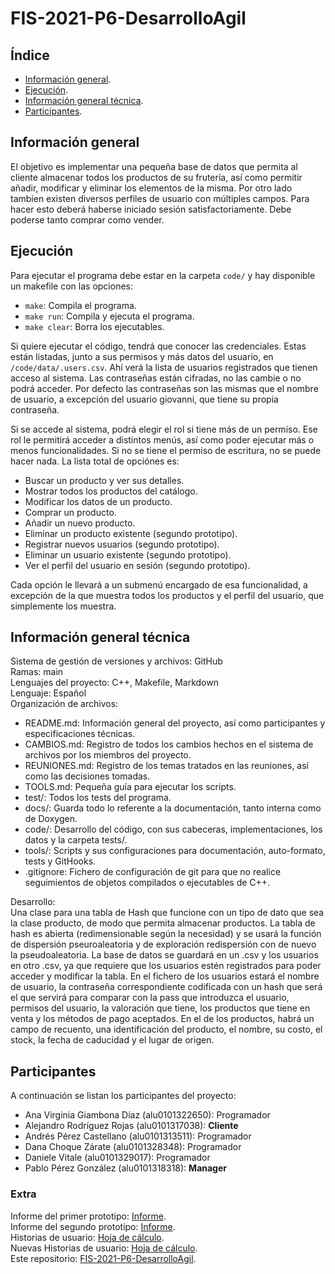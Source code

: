 # FIS-2021-P6-DesarrolloAgil

## Índice
- [Información general](#información-general).
- [Ejecución](#ejecución).
- [Información general técnica](#información-general-técnica).
- [Participantes](#participantes).



## Información general
El objetivo es implementar una pequeña base de datos que permita al cliente almacenar todos los productos de su frutería, así como permitir añadir, modificar y eliminar los elementos de la misma. Por otro lado tambíen existen diversos perfiles de usuario con múltiples campos. Para hacer esto deberá haberse iniciado sesión satisfactoriamente. Debe poderse tanto comprar como vender.<br>

## Ejecución
Para ejecutar el programa debe estar en la carpeta `code/` y hay disponible un makefile con las opciones:
* `make`: Compila el programa.
* `make run`: Compila y ejecuta el programa.
* `make clear`: Borra los ejecutables.  

Si quiere ejecutar el código, tendrá que conocer las credenciales. Estas están listadas, junto a sus permisos y más datos del usuario, en `/code/data/.users.csv`. Ahí verá la lista de usuarios registrados que tienen acceso al sistema. Las contraseñas están cifradas, no las cambie o no podrá acceder. Por defecto las contraseñas son las mismas que el nombre de usuario, a excepción del usuario giovanni, que tiene su propia contraseña.

Si se accede al sistema, podrá elegir el rol si tiene más de un permiso. Ese rol le permitirá acceder a distintos menús, así como poder ejecutar más o menos funcionalidades. Si no se tiene el permiso de escritura, no se puede hacer nada. La lista total de opciónes es:
* Buscar un producto y ver sus detalles.
* Mostrar todos los productos del catálogo.
* Modificar los datos de un producto.
* Comprar un producto.
* Añadir un nuevo producto.
* Eliminar un producto existente (segundo prototipo).
* Registrar nuevos usuarios (segundo prototipo).
* Eliminar un usuario existente (segundo prototipo).
* Ver el perfil del usuario en sesión (segundo prototipo).

Cada opción le llevará a un submenú encargado de esa funcionalidad, a excepción de la que muestra todos los productos y el perfil del usuario, que simplemente los muestra. <br>

## Información general técnica
Sistema de gestión de versiones y archivos: GitHub <br>
Ramas: main <br>
Lenguajes del proyecto: C++, Makefile, Markdown <br>
Lenguaje: Español <br>
Organización de archivos:
* README.md: Información general del proyecto, así como participantes y especificaciones técnicas.
* CAMBIOS.md: Registro de todos los cambios hechos en el sistema de archivos por los miembros del proyecto.
* REUNIONES.md: Registro de los temas tratados en las reuniones, así como las decisiones tomadas.
* TOOLS.md: Pequeña guía para ejecutar los scripts.
* test/: Todos los tests del programa.
* docs/: Guarda todo lo referente a la documentación, tanto interna como de Doxygen.
* code/: Desarrollo del código, con sus cabeceras, implementaciones, los datos y la carpeta tests/.
* tools/: Scripts y sus configuraciones para documentación, auto-formato, tests y GitHooks.
* .gitignore: Fichero de configuración de git para que no realice seguimientos de objetos compilados o ejecutables de C++. <br>

Desarrollo: <br>
Una clase para una tabla de Hash que funcione con un tipo de dato que sea la clase producto, de modo que permita almacenar productos. La tabla de hash es abierta (redimensionable según la necesidad) y se usará la función de dispersión pseuroaleatoria y de exploración redispersión con de nuevo la pseudoaleatoria. La base de datos se guardará en un .csv y los usuarios en otro .csv, ya que requiere que los usuarios estén registrados para poder acceder y modificar la tabla. En el fichero de los usuarios estará el nombre de usuario, la contraseña correspondiente codificada con un hash que será el que servirá para comparar con la pass que introduzca el usuario, permisos del usuario, la valoración que tiene, los productos que tiene en venta y los métodos de pago aceptados. En el de los productos, habrá un campo de recuento, una identificación del producto, el nombre, su costo, el stock, la fecha de caducidad y el lugar de origen. <br>


## Participantes
A continuación se listan los participantes del proyecto:
* Ana Virginia Giambona Díaz (alu0101322650): Programador
* Alejandro Rodríguez Rojas (alu0101317038): **Cliente**
* Andrés Pérez Castellano (alu0101313511): Programador
* Dana Choque Zárate (alu0101328348): Programador
* Daniele Vitale (alu0101329017): Programador
* Pablo Pérez González (alu0101318318): **Manager**


### Extra
Informe del primer prototipo: [Informe](https://drive.google.com/file/d/15LlaNJQqJQ2t6KRNXmTwj_VW6syiE3BN/view?usp=sharing). <br>
Informe del segundo prototipo: [Informe](https://drive.google.com/file/d/1VpiR9q-0_tNNUuI_7fQotnSc3P_vUSeT/view?usp=sharing). <br>
Historias de usuario: [Hoja de cálculo](https://drive.google.com/file/d/1vppcvpkeVs_fGl6_LTKjAks1Kk0ejM55/view?usp=sharing). <br>
Nuevas Historias de usuario: [Hoja de cálculo](https://drive.google.com/file/d/165o_pnrCIlYaqdocTs87GJlKgOfKL0sb/view?usp=sharing). <br>
Este repositorio: [FIS-2021-P6-DesarrolloAgil](https://github.com/pablo-pg/FIS-2021-P6-DesarrolloAgil.git). <br>

